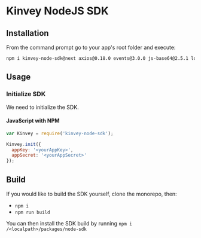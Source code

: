 # Kinvey NodeJS SDK

## Installation

From the command prompt go to your app's root folder and execute:

```bash
npm i kinvey-node-sdk@next axios@0.18.0 events@3.0.0 js-base64@2.5.1 lodash@4.17.11 loglevel@1.6.1 loglevel-plugin-prefix@0.8.4 p-queue@4.0.0 pubnub@4.23.0 rxjs@6.4.0 sift@7.0.1 tslib@1.9.3 url@0.11.0 url-join@4.0.0
```

## Usage

### Initialize SDK

We need to initialize the SDK.

#### JavaScript with NPM
```js
var Kinvey = require('kinvey-node-sdk');

Kinvey.init({
  appKey: '<yourAppKey>',
  appSecret: '<yourAppSecret>'
});
```

## Build

If you would like to build the SDK yourself, clone the monorepo, then:
- `npm i`
- `npm run build`

You can then install the SDK build by running `npm i /<localpath>/packages/node-sdk`
